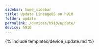 ```yaml
---
sidebar: home_sidebar
title: Update LineageOS on h910
folder: update
permalink: /devices/h910/update/
device: h910
---
```

{% include templates/device_update.md %}
